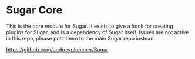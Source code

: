 
# Sugar Core

This is the core module for Sugar. It exists to give a hook for creating plugins for Sugar, and is a dependency of Sugar itself.
Issues are not active in this repo, please post them to the main Sugar repo instead:

https://github.com/andrewplummer/Sugar
